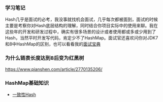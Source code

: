 ### 学习笔记
Hash几乎是面试的必考，我没事就找机会面试，几乎每次都被面到，面试的时候主要是考察你对Hash底层结构的理解，同时结合你项目实际中的使用来聊。我在这些年的开发和研发过程中，确实有很多场景的设计或者使用都或多或少用到了Hash，当然平时开发写代码，肯定少不了HashMap。面试官还喜欢问你对JDK7和8中HashMap的区别，也可以看看我的[面试宝典](../../tool/interview.md#盘涅)

### 为什么链表长度达到8后变为红黑树

https://www.pianshen.com/article/2770135206/

### HashMap基础知识
* [一致性Hash](http://note.youdao.com/noteshare?id=2df0dfa390855dde55075260b8ddc27a&sub=A2CDBD1C8B614310ABFF0F03682FAB7A)
